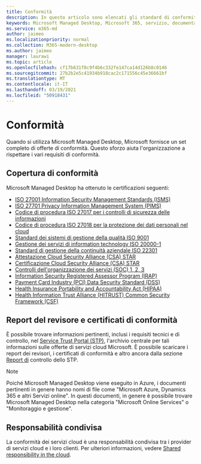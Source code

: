 ```yaml
---
title: Conformità
description: In questo articolo sono elencati gli standard di conformità rilevanti per Microsoft Managed Desktop.
keywords: Microsoft Managed Desktop, Microsoft 365, servizio, documentazione
ms.service: m365-md
author: jaimeo
ms.localizationpriority: normal
ms.collection: M365-modern-desktop
ms.author: jaimeo
manager: laurawi
ms.topic: article
ms.openlocfilehash: cf17b631f8c9f4b6c332fe147ca14d126b8c0146
ms.sourcegitcommit: 27b2b2e5c41934b918cac2c171556c45e36661bf
ms.translationtype: MT
ms.contentlocale: it-IT
ms.lasthandoff: 03/19/2021
ms.locfileid: "50918431"
---
```

# <a name="compliance"></a>Conformità

Quando si utilizza Microsoft Managed Desktop, Microsoft fornisce un set completo di offerte di conformità. Questo sforzo aiuta l'organizzazione a rispettare i vari requisiti di conformità.

## <a name="compliance-coverage"></a>Copertura di conformità

Microsoft Managed Desktop ha ottenuto le certificazioni seguenti:

- [ISO 27001 Information Security Management Standards (ISMS)](/compliance/regulatory/offering-ISO-27001)
- [ISO 27701 Privacy Information Management System (PIMS)](/compliance/regulatory/offering-iso-27701)
- [Codice di procedura ISO 27017 per i controlli di sicurezza delle informazioni](/compliance/regulatory/offering-ISO-27017)
- [Codice di procedura ISO 27018 per la protezione dei dati personali nel cloud](/compliance/regulatory/offering-ISO-27018)
- [Standard dei sistemi di gestione della qualità ISO 9001](/compliance/regulatory/offering-ISO-9001)
- [Gestione dei servizi di information technology ISO 20000-1](/compliance/regulatory/offering-ISO-20000-1-2011)
- [Standard di gestione della continuità aziendale ISO 22301](/compliance/regulatory/offering-ISO-22301)
- [Attestazione Cloud Security Alliance (CSA) STAR](/compliance/regulatory/offering-CSA-STAR-Attestation)
- [Certificazione Cloud Security Alliance (CSA) STAR](/compliance/regulatory/offering-CSA-Star-Certification)
- [Controlli dell'organizzazione dei servizi (SOC) 1, 2, 3](/compliance/regulatory/offering-SOC)
- [Information Security Registered Assessor Program (IRAP)](/compliance/regulatory/offering-ccsl-irap-australia)
- [Payment Card Industry (PCI) Data Security Standard (DSS)](/compliance/regulatory/offering-PCI-DSS)
- [Health Insurance Portability and Accountability Act (HIPAA)](/compliance/regulatory/offering-hipaa-hitech)
- [Health Information Trust Alliance (HITRUST) Common Security Framework (CSF)](/compliance/regulatory/offering-hitrust)


## <a name="auditor-reports-and-compliance-certificates"></a>Report del revisore e certificati di conformità

È possibile trovare informazioni pertinenti, inclusi i requisiti tecnici e di controllo, nel [Service Trust Portal (STP)](https://servicetrust.microsoft.com/), l'archivio centrale per tali informazioni sulle offerte di servizi cloud Microsoft. È possibile scaricare i report dei revisori, i certificati di conformità e altro ancora dalla sezione [Report di](https://servicetrust.microsoft.com/ViewPage/MSComplianceGuide) controllo dello STP.

> [!NOTE]
> Poiché Microsoft Managed Desktop viene eseguito in Azure, i documenti pertinenti in genere hanno nomi di file come "Microsoft Azure, Dynamics 365 e altri Servizi online". In questi documenti, in genere è possibile trovare Microsoft Managed Desktop nella categoria "Microsoft Online Services" o "Monitoraggio e gestione".

## <a name="shared-responsibility"></a>Responsabilità condivisa

La conformità dei servizi cloud è una responsabilità condivisa tra i provider di servizi cloud e i loro clienti. Per ulteriori informazioni, vedere [Shared responsibility in the cloud](/azure/security/fundamentals/shared-responsibility).